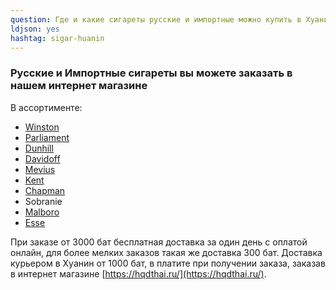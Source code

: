 ```yaml
---
question: Где и какие сигареты русские и импортные можно купить в Хуанин?
ldjson: yes
hashtag: sigar-huanin
---
```


### Русские и Импортные сигареты вы можете заказать в нашем интернет магазине

В ассортименте:

* [Winston](https://hqdthai.ru/sigarety/winston/)
* [Parliament](https://hqdthai.ru/sigarety/parliament/)
* [Dunhill](https://hqdthai.ru/sigarety/dunhill/)
* [Davidoff](https://hqdthai.ru/sigarety/davidoff/)
* [Mevius](https://hqdthai.ru/sigarety/mevius/)
* [Kent](https://hqdthai.ru/sigarety/kent/)
* [Chapman](https://hqdthai.ru/sigarety/сhapman/)
* Sobranie
* [Malboro](https://hqdthai.ru/sigarety/marlboro/) 
* [Esse](https://hqdthai.ru/sigarety/esse/)

При заказе от 3000 бат бесплатная доставка за один день с оплатой онлайн, для более мелких заказов такая же доставка 300 бат. Доставка курьером в Хуанин  от 1000 бат, в  платите при получении заказа, заказав в интернет магазине [https://hqdthai.ru/](https://hqdthai.ru/). 
